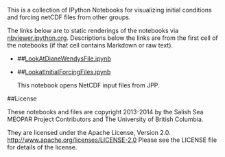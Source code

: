 This is a collection of IPython Notebooks for
visualizing initial conditions and forcing netCDF files from other groups.

The links below are to static renderings of the notebooks via
[nbviewer.ipython.org](http://nbviewer.ipython.org/).
Descriptions below the links are from the first cell of the notebooks
(if that cell contains Markdown or raw text).

* ##[LookAtDianeWendysFile.ipynb](http://nbviewer.ipython.org/urls/bitbucket.org/salishsea/tools/raw/tip/I_ForcingFiles/LookAtOthersFiles/LookAtDianeWendysFile.ipynb)  
    
* ##[LookatInitialForcingFiles.ipynb](http://nbviewer.ipython.org/urls/bitbucket.org/salishsea/tools/raw/tip/I_ForcingFiles/LookAtOthersFiles/LookatInitialForcingFiles.ipynb)  
    
    This notebook opens NetCDF input files from JPP.  


##License

These notebooks and files are copyright 2013-2014
by the Salish Sea MEOPAR Project Contributors
and The University of British Columbia.

They are licensed under the Apache License, Version 2.0.
http://www.apache.org/licenses/LICENSE-2.0
Please see the LICENSE file for details of the license.

